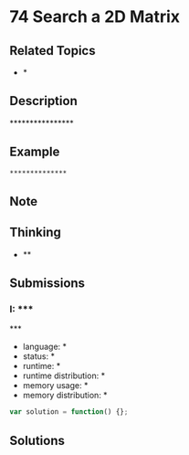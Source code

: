 # 74 Search a 2D Matrix

## Related Topics

- \*

## Description

\*\*\*\*\*\*\*\*\*\*\*\*\*\*\*\*

## Example

```bash
**************
```

## Note

## Thinking

- \*\*

## Submissions

### I: \*\*\*

\*\*\*

- language: \*
- status: \*
- runtime: \*
- runtime distribution: \*
- memory usage: \*
- memory distribution: \*

```javascript
var solution = function() {};
```

<!-- I、II、III、IV、V、VI、VII、VIII、IX、X	 -->

## Solutions

